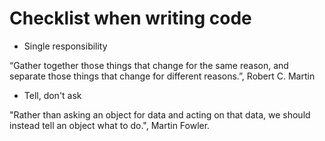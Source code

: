 # Checklist when writing code

- Single responsibility

 “Gather together those things that change for the same reason, and separate those things that change for different reasons.”, Robert C. Martin
 
- Tell, don't ask

 "Rather than asking an object for data and acting on that data, we should instead tell an object what to do.", Martin Fowler.
